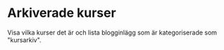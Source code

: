 Arkiverade kurser
=============================

Visa vilka kurser det är och lista blogginlägg som är kategoriserade som "kursarkiv".
